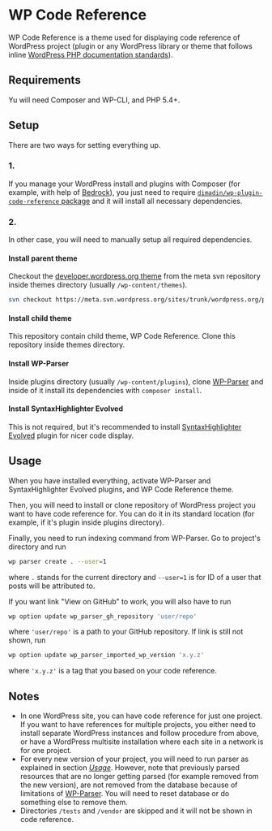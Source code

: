 
# WP Code Reference

WP Code Reference is a theme used for displaying code reference of WordPress project (plugin or any WordPress library or theme that follows inline [WordPress PHP documentation standards](https://make.wordpress.org/core/handbook/best-practices/inline-documentation-standards/php/)).

## Requirements

Yu will need Composer and WP-CLI, and PHP 5.4+.

## Setup

There are two ways for setting everything up.

### 1.

If you manage your WordPress install and plugins with Composer (for example, with help of [Bedrock](https://roots.io/bedrock/)), you just need to require [`dimadin/wp-plugin-code-reference` package](https://packagist.org/packages/dimadin/wp-plugin-code-reference) and it will install all necessary dependencies.

### 2.

In other case, you will need to manually setup all required dependencies.

#### Install parent theme

Checkout the [developer.wordpress.org theme](https://meta.svn.wordpress.org/sites/trunk/wordpress.org/public_html/wp-content/themes/pub/wporg-developer/) from the meta svn repository inside themes directory (usually `/wp-content/themes`).

```bash
svn checkout https://meta.svn.wordpress.org/sites/trunk/wordpress.org/public_html/wp-content/themes/pub/wporg-developer/
```

#### Install child theme

This repository contain child theme, WP Code Reference. Clone this repository inside themes directory.

#### Install WP-Parser

Inside plugins directory (usually `/wp-content/plugins`), clone [WP-Parser](https://github.com/WordPress/phpdoc-parser) and inside of it install its dependencies with `composer install`.

#### Install SyntaxHighlighter Evolved

This is not required, but it's recommended to install [SyntaxHighlighter Evolved](https://wordpress.org/plugins/syntaxhighlighter/) plugin for nicer code display.

## Usage

When you have installed everything, activate WP-Parser and SyntaxHighlighter Evolved plugins, and WP Code Reference theme.

Then, you will need to install or clone repository of WordPress project you want to have code reference for. You can do it in its standard location (for example, if it's plugin inside plugins directory).

Finally, you need to run indexing command from WP-Parser. Go to project's directory and run

```bash
wp parser create . --user=1
```

where `.` stands for the current directory and `--user=1` is for ID of a user that posts will be attributed to.

If you want link "View on GitHub" to work, you will also have to run

```bash
wp option update wp_parser_gh_repository 'user/repo'
```

where `'user/repo'` is a path to your GitHub repository. If link is still not shown, run

```bash
wp option update wp_parser_imported_wp_version 'x.y.z'
```

where `'x.y.z'` is a tag that you based on your code reference.

## Notes

 - In one WordPress site, you can have code reference for just one project. If you want to have references for multiple projects, you either need to install separate WordPress instances and follow procedure from above, or have a WordPress multisite installation where each site in a network is for one project.
 - For every new version of your project, you will need to run parser as explained in section *[Usage](#usage)*. However, note that previously parsed resources that are no longer getting parsed (for example removed from the new version), are not removed from the database because of limitations of [WP-Parser](https://github.com/WordPress/phpdoc-parser/issues/147). You will need to reset database or do something else to remove them.
 - Directories `/tests` and `/vendor` are skipped and it will not be shown in code reference.
